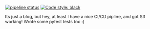 [![pipeline status](https://gitlab.com/petersimpson/peterblog/badges/master/pipeline.svg)](https://gitlab.com/petersimpson/peterblog/commits/master)
[![Code style: black](https://img.shields.io/badge/code%20style-black-000000.svg)](https://github.com/psf/black)

Its just a blog, but hey, at least I have a nice CI/CD pipline, and got S3 working! Wrote some pytest tests too :) 